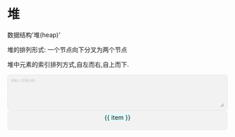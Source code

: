 # 堆

数据结构'堆(heap)'

堆的排列形式: 一个节点向下分叉为两个节点

堆中元素的索引排列方式,自左而右,自上而下.
<div class='input'><textarea v-model='arr'></textarea></div>

<div class='preview'>
    <div class='line' v-for='(line, idx) in array' :key='idx'>
        <div class='item' v-for='(item, i) in line' :key='i'><span class='inner'>{{ item }}</span></div>
        <div class='blank' v-if='idx === array.length - 1' :style='calcHolder(idx, line.length)'/>
    </div>
</div>

<script>
import { heap } from './utils'
export default {
    data() {
        return {
            arr: '1 2 3 4 5 6 7 8 9 10 11 12 13 14 15 16 17 18 19 20'
        }
    },
    computed:{
        array() {
            let arrs
            try {
                 arrs = heap(this.arr.trim().split(/[\s,\-]+/))
            } catch (e) {
                arrs = []
            }
            return arrs
        }
    },
    methods: {
        calcHolder(lineIdx, lineLength) {
            const flex = Math.pow(2, lineIdx) - lineLength
            return {flex}
        }
    }
}
</script>
<style>
.input,
.preview{
    max-width: 540px;
    background: #f2f2f2;
    padding: .5em;
    border-radius: .5em;
}
.input {
    border: thin dashed #ddd;
}
.input::before{
    content: '请输入:(空格分割)';
    font-size: .5em;
    color: silver
}
.input textarea {
    border: none;
    background: transparent;
    display: block;
    width: 100%;
    line-height: 2em;
    outline: none;
}
.line{
    display: flex;
    justify-content: center;
    align-items: center;
    padding-bottom: 1em;
}
.item {
    flex: 1;
    display: flex;
    justify-content: center;
    align-items: center;
}
.inner {
    display: inline-block;
    text-align: center;
    border-radius: 2px;
    background: lightcyan
}
</style>
